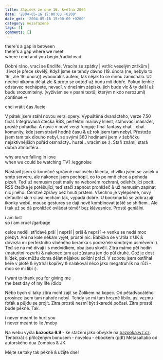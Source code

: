 ```yaml
---
title: Zápisek ze dne 16. května 2004
date: '2004-05-16 17:00:00 +0200'
date_gmt: '2004-05-16 15:00:00 +0200'
category: nezařazené
tags: []
comments: []
---
```

<p class="odsazeny">there's a gap in between<br>  there's a gap where we meet<br>  where i end and you begin /radiohead</p>
<p>Dobré ráno, vrací se Endlife. Vracím se zpátky |&nbsp;vstříc veselým zítřkům |&nbsp;život je přece skvělý.  Když jsme se tehdy dávno (19. února (ne, nebylo to 16., ale 19. února)) vybourali s autem, tak nějak to se mnou  zamíchalo. Už nechci nikomu dělat zle &amp; proto se odteď už budu mít dobře. Pokud tenhle odstavec nechápete,  nevadí, v dnešním zápisku jich bude víc &amp; ty další už budu srozumitelný. (vyžívám se v psaní textů, kterým  nikdo nerozumí) continue &rarr;</p>
<p class="odsazeny">chci vrátit čas /lucie</p>
<p>V pátek jsem stáhl novou verzi opery. Vypuštěná dvanáctého, verze 7.50 final. Integrovaná čtečka RSS,  perfektní mailový klient, stahovací manažer, prostě pohádka. A navíc v nové verzi funguje final fantasy chat  - chat komunity, kde jsem strávil hodně času &amp; už rok jsem tam nebyl. Přestože jsem tam tak dlouho nebyl,  se svými 360 hodinami jsem v žebříčku nejaktivnějších pořád osmnáctý.. husté.. vracím se :). Staří známí,  stará dobrá atmosféra..</p>
<p class="odsazeny">why are we falling in love<br>  when we could be watching TV? /eggnoise</p>
<p>Nastavil jsem si konečně správně mailového klienta, chvilku jsem se zasek u smtp serveru, ale nakonec jsem  pochopil, co to po mně chce a pohoda plzeň. Teď už nemusím psát maily na webovém rozhraní, odlehčující pocit..  RSS čtečka je potěšující, teď stačí zapnout prohlížeč &amp; už nemusím zapínat nic jiného. Čerstvé zprávy  bez hnutí prstem. Všechno je vylepšené, nový defaultní skin si asi nechám tak, vypadá dobře. U bookmarků  se zobrazují ikonky webů, mouse gestures se dají nově kombinovat ještě se shiftem.. Ale i tak už se dá prohlížeč  ovládat téměř bez klávesnice. Prostě geniální.</p>
<p class="odsazeny">i am lost<br>  so i am cruel /garbage</p>
<p>celou neděli střídavě prší | neprší | prší &amp; neprší &rarr; venku se nedá moc přebýt. Ani na kole někam  vyjet, prostě nic. Babička se vrátila z UK &amp; dovezla mi perfektního vlněného beránka s podezřele smutným  úsměvem :). Teď se na mě dívají i s medvídkem, oba jsou skvělí. Zítra máme pět hodin (maturitní rozvrh) &amp; nakonec tam asi  zůstanu jen do půl druhé. Což je dost klídek, pak můžu doma dělat nějakou solidní práci. V sobotu jsem ostříhal  keře v plotě &amp; vytrhal kopřivy &amp; nalakoval něco jako megatruhlík na růži - moc se mi líbí :).</p>
<p class="odsazeny">i want to thank you for giving me<br>  the best day of my life /dido</p>
<p>Nebo bych si taky zítra mohl zajít se Žolikem na kopec. Od pětadvacátého prosince jsem tam nahoře nebyl.  Tehdy se mi tam hrozně líbilo, asi vezmu foťák a půjdu se projít. Zítra prostě nesmí být škaredé počasí.  Zítra prostě bude pěkně. Tak.</p>
<p class="odsazeny">i never meant to hurt you<br>  i never meant to lie /moby</p>
<p>Na webu vyšla <strong>bazooka 6.9</strong> - ke stažení jako obvykle na <a href="http://bazooka.wz.cz">bazooka.wz.cz</a>.  Tentokrát s přiloženým bonusem - novelou - ebookem (pdf) Metasaltatio od autorského dua Zombius &amp; JK.</p>
<p>Mějte se taky tak pěkně &amp; užijte dne!</p>
